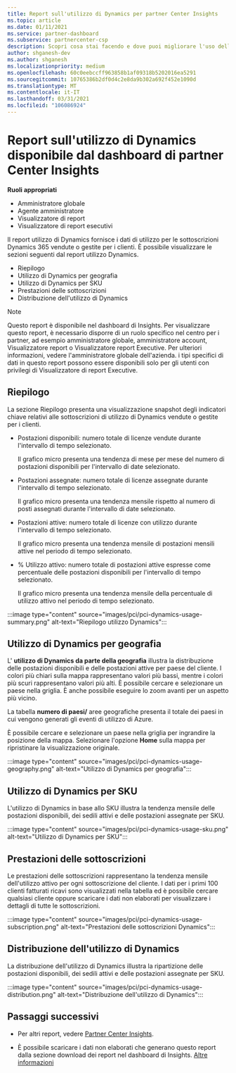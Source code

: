 ```yaml
---
title: Report sull'utilizzo di Dynamics per partner Center Insights
ms.topic: article
ms.date: 01/11/2021
ms.service: partner-dashboard
ms.subservice: partnercenter-csp
description: Scopri cosa stai facendo e dove puoi migliorare l'uso delle sottoscrizioni di Dynamics che Vendi o Gestisci per i tuoi clienti.
author: shganesh-dev
ms.author: shganesh
ms.localizationpriority: medium
ms.openlocfilehash: 60c0eebccff963858b1af09318b5202016ea5291
ms.sourcegitcommit: 10765386b2df0d4c2e8da9b302a692f452e1090d
ms.translationtype: MT
ms.contentlocale: it-IT
ms.lasthandoff: 03/31/2021
ms.locfileid: "106086924"
---
```

# <a name="dynamics-usage-report-available-from-the-partner-center-insights-dashboard"></a>Report sull'utilizzo di Dynamics disponibile dal dashboard di partner Center Insights

**Ruoli appropriati**

- Amministratore globale
- Agente amministratore
- Visualizzatore di report
- Visualizzatore di report esecutivi

Il report utilizzo di Dynamics fornisce i dati di utilizzo per le sottoscrizioni Dynamics 365 vendute o gestite per i clienti. È possibile visualizzare le sezioni seguenti dal report utilizzo Dynamics.

- Riepilogo
- Utilizzo di Dynamics per geografia
- Utilizzo di Dynamics per SKU
- Prestazioni delle sottoscrizioni
- Distribuzione dell'utilizzo di Dynamics

 > [!NOTE]
 > Questo report è disponibile nel dashboard di Insights. Per visualizzare questo report, è necessario disporre di un ruolo specifico nel centro per i partner, ad esempio amministratore globale, amministratore account, Visualizzatore report o Visualizzatore report Executive. Per ulteriori informazioni, vedere l'amministratore globale dell'azienda. i tipi specifici di dati in questo report possono essere disponibili solo per gli utenti con privilegi di Visualizzatore di report Executive.

## <a name="summary"></a>Riepilogo

La sezione Riepilogo presenta una visualizzazione snapshot degli indicatori chiave relativi alle sottoscrizioni di utilizzo di Dynamics vendute o gestite per i clienti.  

- Postazioni disponibili: numero totale di licenze vendute durante l'intervallo di tempo selezionato.

   Il grafico micro presenta una tendenza di mese per mese del numero di postazioni disponibili per l'intervallo di date selezionato.

- Postazioni assegnate: numero totale di licenze assegnate durante l'intervallo di tempo selezionato.

   Il grafico micro presenta una tendenza mensile rispetto al numero di posti assegnati durante l'intervallo di date selezionato.

- Postazioni attive: numero totale di licenze con utilizzo durante l'intervallo di tempo selezionato. 

   Il grafico micro presenta una tendenza mensile di postazioni mensili attive nel periodo di tempo selezionato.

- % Utilizzo attivo: numero totale di postazioni attive espresse come percentuale delle postazioni disponibili per l'intervallo di tempo selezionato. 

   Il grafico micro presenta una tendenza mensile della percentuale di utilizzo attivo nel periodo di tempo selezionato.

:::image type="content" source="images/pci/pci-dynamics-usage-summary.png" alt-text="Riepilogo utilizzo Dynamics":::

## <a name="dynamics-usage-by-geography"></a>Utilizzo di Dynamics per geografia

L' **utilizzo di Dynamics da parte della geografia** illustra la distribuzione delle postazioni disponibili e delle postazioni attive per paese del cliente. I colori più chiari sulla mappa rappresentano valori più bassi, mentre i colori più scuri rappresentano valori più alti. È possibile cercare e selezionare un paese nella griglia. È anche possibile eseguire lo zoom avanti per un aspetto più vicino.

La tabella **numero di paesi/** aree geografiche presenta il totale dei paesi in cui vengono generati gli eventi di utilizzo di Azure.

È possibile cercare e selezionare un paese nella griglia per ingrandire la posizione della mappa. Selezionare l'opzione **Home** sulla mappa per ripristinare la visualizzazione originale.

:::image type="content" source="images/pci/pci-dynamics-usage-geography.png" alt-text="Utilizzo di Dynamics per geografia":::

## <a name="dynamics-usage-by-sku"></a>Utilizzo di Dynamics per SKU

L'utilizzo di Dynamics in base allo SKU illustra la tendenza mensile delle postazioni disponibili, dei sedili attivi e delle postazioni assegnate per SKU.

:::image type="content" source="images/pci/pci-dynamics-usage-sku.png" alt-text="Utilizzo di Dynamics per SKU":::

## <a name="subscriptions-performance"></a>Prestazioni delle sottoscrizioni

Le prestazioni delle sottoscrizioni rappresentano la tendenza mensile dell'utilizzo attivo per ogni sottoscrizione del cliente. I dati per i primi 100 clienti fatturati ricavi sono visualizzati nella tabella ed è possibile cercare qualsiasi cliente oppure scaricare i dati non elaborati per visualizzare i dettagli di tutte le sottoscrizioni.

:::image type="content" source="images/pci/pci-dynamics-usage-subscription.png" alt-text="Prestazioni delle sottoscrizioni Dynamics":::

## <a name="dynamics-usage-distribution"></a>Distribuzione dell'utilizzo di Dynamics

La distribuzione dell'utilizzo di Dynamics illustra la ripartizione delle postazioni disponibili, dei sedili attivi e delle postazioni assegnate per SKU.

:::image type="content" source="images/pci/pci-dynamics-usage-distribution.png" alt-text="Distribuzione dell'utilizzo di Dynamics":::

## <a name="next-steps"></a>Passaggi successivi

- Per altri report, vedere [Partner Center Insights](partner-center-insights.md).

- È possibile scaricare i dati non elaborati che generano questo report dalla sezione download dei report nel dashboard di Insights. [Altre informazioni](pci-download-reports.md) 
